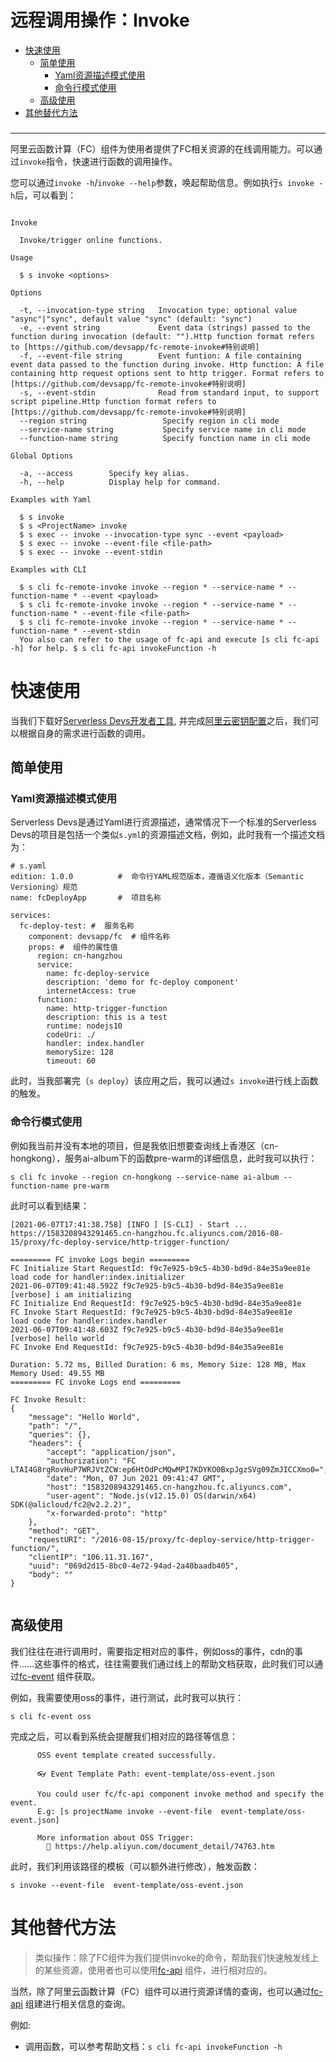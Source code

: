 # 远程调用操作：Invoke

- [快速使用](#快速使用)
    - [简单使用](#简单使用)
        - [Yaml资源描述模式使用](#Yaml资源描述模式使用)
        - [命令行模式使用](#命令行模式使用)
    - [高级使用](#高级使用)
- [其他替代方法](#其他替代方法)

###


------


阿里云函数计算（FC）组件为使用者提供了FC相关资源的在线调用能力。可以通过`invoke`指令，快速进行函数的调用操作。

您可以通过`invoke -h`/`invoke --help`参数，唤起帮助信息。例如执行`s invoke -h`后，可以看到：

```

Invoke

  Invoke/trigger online functions.

Usage

  $ s invoke <options> 

Options
    
  -t, --invocation-type string   Invocation type: optional value "async"|"sync", default value "sync" (default: "sync")                       
  -e, --event string             Event data (strings) passed to the function during invocation (default: "").Http function format refers to [https://github.com/devsapp/fc-remote-invoke#特别说明] 
  -f, --event-file string        Event funtion: A file containing event data passed to the function during invoke. Http function: A file containing http request options sent to http trigger. Format refers to [https://github.com/devsapp/fc-remote-invoke#特别说明]
  -s, --event-stdin              Read from standard input, to support script pipeline.Http function format refers to [https://github.com/devsapp/fc-remote-invoke#特别说明]                       
  --region string                 Specify region in cli mode               
  --service-name string           Specify service name in cli mode     
  --function-name string          Specify function name in cli mode

Global Options

  -a, --access        Specify key alias.   
  -h, --help          Display help for command.                                           

Examples with Yaml

  $ s invoke
  $ s <ProjectName> invoke
  $ s exec -- invoke --invocation-type sync --event <payload>
  $ s exec -- invoke --event-file <file-path>
  $ s exec -- invoke --event-stdin

Examples with CLI

  $ s cli fc-remote-invoke invoke --region * --service-name * --function-name * --event <payload>
  $ s cli fc-remote-invoke invoke --region * --service-name * --function-name * --event-file <file-path>
  $ s cli fc-remote-invoke invoke --region * --service-name * --function-name * --event-stdin 
  You also can refer to the usage of fc-api and execute [s cli fc-api -h] for help. $ s cli fc-api invokeFunction -h

```

# 快速使用

当我们下载好[Serverless Devs开发者工具](../Getting-started/Install-tutorial.md), 并完成[阿里云密钥配置](../Getting-started/Setting-up-credentials.md)之后，我们可以根据自身的需求进行函数的调用。

## 简单使用

### Yaml资源描述模式使用

Serverless Devs是通过Yaml进行资源描述，通常情况下一个标准的Serverless Devs的项目是包括一个类似`s.yml`的资源描述文档，例如，此时我有一个描述文档为：

```
# s.yaml
edition: 1.0.0          #  命令行YAML规范版本，遵循语义化版本（Semantic Versioning）规范
name: fcDeployApp       #  项目名称

services:
  fc-deploy-test: #  服务名称
    component: devsapp/fc  # 组件名称
    props: #  组件的属性值
      region: cn-hangzhou
      service:
        name: fc-deploy-service
        description: 'demo for fc-deploy component'
        internetAccess: true
      function:
        name: http-trigger-function
        description: this is a test
        runtime: nodejs10
        codeUri: ./
        handler: index.handler
        memorySize: 128
        timeout: 60
```

此时，当我部署完（`s deploy`）该应用之后，我可以通过`s invoke`进行线上函数的触发。

### 命令行模式使用

例如我当前并没有本地的项目，但是我依旧想要查询线上香港区（cn-hongkong），服务ai-album下的函数pre-warm的详细信息，此时我可以执行：

```
s cli fc invoke --region cn-hongkong --service-name ai-album --function-name pre-warm
```

此时可以看到结果：

```
[2021-06-07T17:41:38.758] [INFO ] [S-CLI] - Start ...
https://1583208943291465.cn-hangzhou.fc.aliyuncs.com/2016-08-15/proxy/fc-deploy-service/http-trigger-function/

========= FC invoke Logs begin =========
FC Initialize Start RequestId: f9c7e925-b9c5-4b30-bd9d-84e35a9ee81e
load code for handler:index.initializer
2021-06-07T09:41:48.592Z f9c7e925-b9c5-4b30-bd9d-84e35a9ee81e [verbose] i am initializing
FC Initialize End RequestId: f9c7e925-b9c5-4b30-bd9d-84e35a9ee81e
FC Invoke Start RequestId: f9c7e925-b9c5-4b30-bd9d-84e35a9ee81e
load code for handler:index.handler
2021-06-07T09:41:48.603Z f9c7e925-b9c5-4b30-bd9d-84e35a9ee81e [verbose] hello world
FC Invoke End RequestId: f9c7e925-b9c5-4b30-bd9d-84e35a9ee81e

Duration: 5.72 ms, Billed Duration: 6 ms, Memory Size: 128 MB, Max Memory Used: 49.55 MB
========= FC invoke Logs end =========

FC Invoke Result:
{
    "message": "Hello World",
    "path": "/",
    "queries": {},
    "headers": {
        "accept": "application/json",
        "authorization": "FC LTAI4G8rgRovHuP7WRJVtZCW:ep6HtOdPcMQwMPI7KDYKO0BxpJgzSVg09ZmJICCXmo0=",
        "date": "Mon, 07 Jun 2021 09:41:47 GMT",
        "host": "1583208943291465.cn-hangzhou.fc.aliyuncs.com",
        "user-agent": "Node.js(v12.15.0) OS(darwin/x64) SDK(@alicloud/fc2@v2.2.2)",
        "x-forwarded-proto": "http"
    },
    "method": "GET",
    "requestURI": "/2016-08-15/proxy/fc-deploy-service/http-trigger-function/",
    "clientIP": "106.11.31.167",
    "uuid": "069d2d15-8bc0-4e72-94ad-2a40baadb405",
    "body": ""
}


```

## 高级使用

我们往往在进行调用时，需要指定相对应的事件，例如oss的事件，cdn的事件......这些事件的格式，往往需要我们通过线上的帮助文档获取，此时我们可以通过[fc-event](https://github.com/devsapp/fc-event) 组件获取。

例如，我需要使用oss的事件，进行测试，此时我可以执行：

```
s cli fc-event oss
```

完成之后，可以看到系统会提醒我们相对应的路径等信息：

```
      OSS event template created successfully.
      
      👓 Event Template Path: event-template/oss-event.json
      
      You could user fc/fc-api component invoke method and specify the event.
      E.g: [s projectName invoke --event-file  event-template/oss-event.json]
      
      More information about OSS Trigger: 
        📝 https://help.aliyun.com/document_detail/74763.htm
```

此时，我们利用该路径的模板（可以额外进行修改），触发函数：

```
s invoke --event-file  event-template/oss-event.json
```

# 其他替代方法


> 类似操作：除了FC组件为我们提供invoke的命令，帮助我们快速触发线上的某些资源，使用者也可以使用[fc-api](https://github.com/devsapp/fc-api) 组件，进行相对应的。


当然，除了阿里云函数计算（FC）组件可以进行资源详情的查询，也可以通过[fc-api](https://github.com/devsapp/fc-api) 组建进行相关信息的查询。

例如:

- 调用函数，可以参考帮助文档：`s cli fc-api invokeFunction -h`

